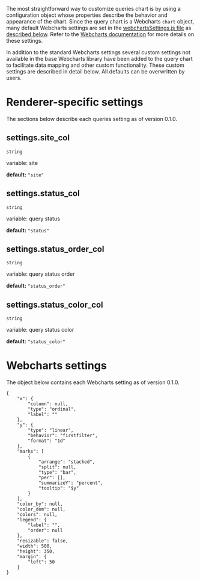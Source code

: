 The most straightforward way to customize queries chart is by using a configuration object whose properties describe the behavior and appearance of the chart. Since the query chart is a Webcharts `chart` object, many default Webcharts settings are set in the [webchartsSettings.js file](https://github.com/RhoInc/dashboard-charts/blob/master/src/queries/configuration/webchartsSettings.js) as [described below](#webcharts-settings). Refer to the [Webcharts documentation](https://github.com/RhoInc/Webcharts/wiki/Chart-Configuration) for more details on these settings.

In addition to the standard Webcharts settings several custom settings not available in the base Webcharts library have been added to the query chart to facilitate data mapping and other custom functionality. These custom settings are described in detail below. All defaults can be overwritten by users.

# Renderer-specific settings
The sections below describe each queries setting as of version 0.1.0.

## settings.site_col
`string`

variable: site

**default:** `"site"`



## settings.status_col
`string`

variable: query status

**default:** `"status"`



## settings.status_order_col
`string`

variable: query status order

**default:** `"status_order"`



## settings.status_color_col
`string`

variable: query status color

**default:** `"status_color"`




# Webcharts settings
The object below contains each Webcharts setting as of version 0.1.0.

```
{
    "x": {
        "column": null,
        "type": "ordinal",
        "label": ""
    },
    "y": {
        "type": "linear",
        "behavior": "firstfilter",
        "format": "1d"
    },
    "marks": [
        {
            "arrange": "stacked",
            "split": null,
            "type": "bar",
            "per": [],
            "summarizeY": "percent",
            "tooltip": "$y"
        }
    ],
    "color_by": null,
    "color_dom": null,
    "colors": null,
    "legend": {
        "label": "",
        "order": null
    },
    "resizable": false,
    "width": 500,
    "height": 350,
    "margin": {
        "left": 50
    }
}
```